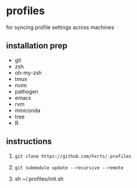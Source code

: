 profiles
========

for syncing profile settings across machines

## installation prep

- git
- zsh
- oh-my-zsh
- tmux
- nvim
- pathogen
- emacs
- rvm
- miniconda
- tree
- R


## instructions

1. `git clone https://github.com/hxrts/.profiles`

2. `git submodule update --recursive --remote`

3. sh ~/.profiles/init.sh
